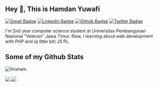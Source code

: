 ## Hey 👋, This is Hamdan Yuwafi
[![Gmail Badge](https://img.shields.io/badge/-yuwafi.hamdan365@gmail.com-c14438?style=flat&logo=Gmail&logoColor=white&link=mailto:yuwafi.hamdan365@gmail.com)](mailto:yuwafi.hamdan365@gmail.com) 
[![Linkedin Badge](https://img.shields.io/badge/-hamdanyuwafi-0072b1?style=flat&logo=Linkedin&logoColor=white&link=https://www.linkedin.com/in/hamdanyuwafi/)](https://www.linkedin.com/in/hamdanyuwafi/) [![Github Badge](https://img.shields.io/badge/-thisham-grey?style=flat&logo=github&logoColor=white&link=https://github.com/thisham/)](https://www.github.com/thisham/) [![Twitter Badge](https://img.shields.io/badge/-thisham_-00acee?style=flat&logo=twitter&logoColor=white&link=https://twitter.com/thisham_/)](https://www.twitter.com/thisham_/) <p align='left'>I'm 2nd year computer science student at Universitas Pembangunan Nasional "Veteran" Jawa Timur. Now, I learning about web development with PHP and (a little bit) JS PL.</p>
## Some of my Github Stats
<p align=left> <img src=https://komarev.com/ghpvc/?username=thisham alt=thisham /> </p>

<a href="https://github.com/thisham/thisham">
  <img align="center" src="https://github-readme-stats.vercel.app/api/top-langs/?username=thisham&theme=react&layout=compact" />
</a>
<a href="https://github.com/thisham/thisham">
  <img align="center" src="https://github-readme-stats.vercel.app/api?username=thisham&show_icons=true&theme=react&line_height=20" />
</a> 

<!--
**thisham/thisham** is a ✨ _special_ ✨ repository because its `README.md` (this file) appears on your GitHub profile.

Here are some ideas to get you started:

- 🔭 I’m currently working on ...
- 🌱 I’m currently learning ...
- 👯 I’m looking to collaborate on ...
- 🤔 I’m looking for help with ...
- 💬 Ask me about ...
- 📫 How to reach me: ...
- 😄 Pronouns: ...
- ⚡ Fun fact: ...
-->
